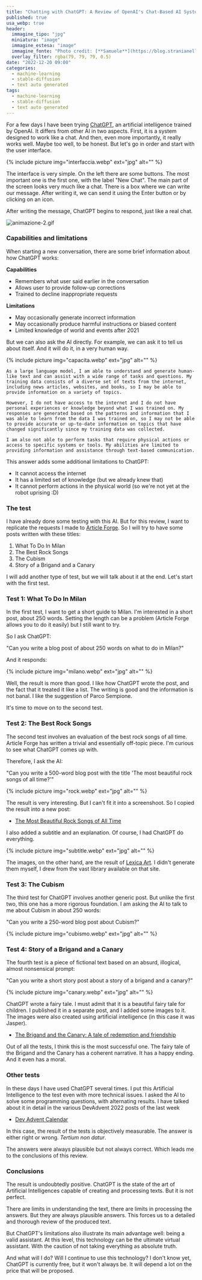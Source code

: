 ```yaml
---
title: "Chatting with ChatGPT: A Review of OpenAI's Chat-Based AI System"
published: true
usa_webp: true
header:
  immagine_tipo: "jpg"
  miniatura: "image"
  immagine_estesa: "image"
  immagine_fonte: "Photo credit: [**Samuele**](https://blog.stranianelli.com/)"
  overlay_filter: rgba(79, 79, 79, 0.5)
date: "2022-12-20 09:00"
categories:
  - machine-learning
  - stable-diffusion
  - text auto generated
tags:
  - machine-learning
  - stable-diffusion
  - text auto generated
---
```


For a few days I have been trying [ChatGPT](https://chat.openai.com/), an artificial intelligence trained by OpenAI. It differs from other AI in two aspects. First, it is a system designed to work like a chat. And then, even more importantly, it really works well. Maybe too well, to be honest. But let's go in order and start with the user interface.

{% include picture img="interfaccia.webp" ext="jpg" alt="" %}

The interface is very simple. On the left there are some buttons. The most important one is the first one, with the label "New Chat". The main part of the screen looks very much like a chat. There is a box where we can write our message. After writing it, we can send it using the Enter button or by clicking on an icon.

After writing the message, ChatGPT begins to respond, just like a real chat.

![animazione-2.gif](https://raw.githubusercontent.com/el3um4s/strani-anelli-blog/master/_posts/2022/2022-12-20-chatgpt-review/animazione-2.gif)

### Capabilities and limitations

When starting a new conversation, there are some brief information about how ChatGPT works:

**Capabilities**

- Remembers what user said earlier in the conversation
- Allows user to provide follow-up corrections
- Trained to decline inappropriate requests

**Limitations**

- May occasionally generate incorrect information
- May occasionally produce harmful instructions or biased content
- Limited knowledge of world and events after 2021

But we can also ask the AI ​​directly. For example, we can ask it to tell us about itself. And it will do it, in a very human way.

{% include picture img="capacita.webp" ext="jpg" alt="" %}

```
As a large language model, I am able to understand and generate human-like text and can assist with a wide range of tasks and questions. My training data consists of a diverse set of texts from the internet, including news articles, websites, and books, so I may be able to provide information on a variety of topics.

However, I do not have access to the internet and I do not have personal experiences or knowledge beyond what I was trained on. My responses are generated based on the patterns and information that I was able to learn from the data I was trained on, so I may not be able to provide accurate or up-to-date information on topics that have changed significantly since my training data was collected.

I am also not able to perform tasks that require physical actions or access to specific systems or tools. My abilities are limited to providing information and assistance through text-based communication.
```

This answer adds some additional limitations to ChatGPT:

- It cannot access the internet
- It has a limited set of knowledge (but we already knew that)
- It cannot perform actions in the physical world (so we're not yet at the robot uprising :D)

### The test

I have already done some testing with this AI. But for this review, I want to replicate the requests I made to [Article Forge](https://medium.com/data-driven-fiction/article-forge-review-of-the-article-generator-7ff8616e8914). So I will try to have some posts written with these titles:

1. What To Do In Milan
2. The Best Rock Songs
3. The Cubism
4. Story of a Brigand and a Canary

I will add another type of test, but we will talk about it at the end. Let's start with the first test.

### Test 1: What To Do In Milan

In the first test, I want to get a short guide to Milan. I'm interested in a short post, about 250 words. Setting the length can be a problem (Article Forge allows you to do it easily) but I still want to try.

So I ask ChatGPT:

"Can you write a blog post of about 250 words on what to do in Milan?"

And it responds:

{% include picture img="milano.webp" ext="jpg" alt="" %}

Well, the result is more than good. I like how ChatGPT wrote the post, and the fact that it treated it like a list. The writing is good and the information is not banal. I like the suggestion of Parco Sempione.

It's time to move on to the second test.

### Test 2: The Best Rock Songs

The second test involves an evaluation of the best rock songs of all time. Article Forge has written a trivial and essentially off-topic piece. I'm curious to see what ChatGPT comes up with.

Therefore, I ask the AI:

"Can you write a 500-word blog post with the title 'The most beautiful rock songs of all time?'"

{% include picture img="rock.webp" ext="jpg" alt="" %}

The result is very interesting. But I can't fit it into a screenshoot. So I copied the result into a new post:

- [The Most Beautiful Rock Songs of All Time](https://el3um4s.medium.com/the-most-beautiful-rock-songs-of-all-time-5006eae96508)

I also added a subtitle and an explanation. Of course, I had ChatGPT do everything.

{% include picture img="subtitle.webp" ext="jpg" alt="" %}

The images, on the other hand, are the result of [Lexica Art](https://medium.com/data-driven-fiction/lexica-art-how-to-search-and-create-images-with-artificial-intelligence-58ca51e63394). I didn't generate them myself, I drew from the vast library available on that site.

### Test 3: The Cubism

The third test for ChatGPT involves another generic post. But unlike the first two, this one has a more rigorous foundation. I am asking the AI to talk to me about Cubism in about 250 words:

"Can you write a 250-word blog post about Cubism?"

{% include picture img="cubismo.webp" ext="jpg" alt="" %}

### Test 4: Story of a Brigand and a Canary

The fourth test is a piece of fictional text based on an absurd, illogical, almost nonsensical prompt:

"Can you write a short story post about a story of a brigand and a canary?"

{% include picture img="canary.webp" ext="jpg" alt="" %}

ChatGPT wrote a fairy tale. I must admit that it is a beautiful fairy tale for children. I published it in a separate post, and I added some images to it. The images were also created using artificial intelligence (in this case it was Jasper).

- [The Brigand and the Canary: A tale of redemption and friendship](https://medium.com/@el3um4s/the-brigand-and-the-canary-55e0329099e4)

Out of all the tests, I think this is the most successful one. The fairy tale of the Brigand and the Canary has a coherent narrative. It has a happy ending. And it even has a moral.

### Other tests

In these days I have used ChatGPT several times. I put this Artificial Intelligence to the test even with more technical issues. I asked the AI to solve some programming questions, with alternating results. I have talked about it in detail in the various DevAdvent 2022 posts of the last week

- [Dev Advent Calendar](https://el3um4s.medium.com/list/dev-advent-calendar-89d163132d6e)

In this case, the result of the tests is objectively measurable. The answer is either right or wrong. _Tertium non datur_.

The answers were always plausible but not always correct. Which leads me to the conclusions of this review.

### Conclusions

The result is undoubtedly positive. ChatGPT is the state of the art of Artificial Intelligences capable of creating and processing texts. But it is not perfect.

There are limits in understanding the text, there are limits in processing the answers. But they are always plausible answers. This forces us to a detailed and thorough review of the produced text.

But ChatGPT's limitations also illustrate its main advantage well: being a valid assistant. At this level, this technology can be the ultimate virtual assistant. With the caution of not taking everything as absolute truth.

And what will I do? Will I continue to use this technology? I don't know yet, ChatGPT is currently free, but it won't always be. It will depend a lot on the price that will be proposed.
